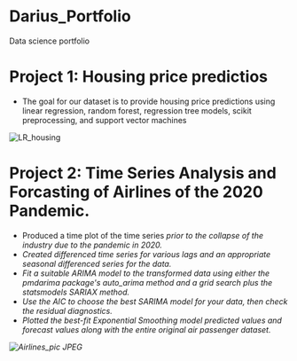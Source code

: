 # Darius_Portfolio
Data science portfolio

# Project 1: Housing price predictios
* The goal for our dataset is to provide housing price predictions using linear regression, random forest, regression tree models, scikit preprocessing, and support vector machines

![LR_housing](https://user-images.githubusercontent.com/77343941/161406621-d4904926-b8ea-4867-97af-e25ef810ce95.png)

# Project 2: Time Series Analysis and Forcasting of Airlines of the 2020 Pandemic.
* Produced a time plot of the time series <i>prior to the collapse of the industry due to the pandemic in 2020.
* Created differenced time series for various lags and an appropriate seasonal differenced series for the data.
* Fit a suitable ARIMA model to the transformed data using either the pmdarima package's auto_arima method and a grid search plus the statsmodels SARIAX method.
* Use the AIC to choose the best SARIMA model for your data, then check the residual diagnostics.
* Plotted the best-fit Exponential Smoothing model predicted values and forecast values along with the entire original air passenger dataset.
  
![Airlines_pic JPEG](https://user-images.githubusercontent.com/77343941/161406428-987736f3-faff-4fcf-8768-576fb62cc312.png)

